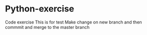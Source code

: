 # Python-exercise
Code exercise
This is for test 
Make change on new branch and then commmit and merge to the master branch 
